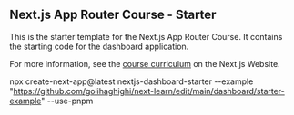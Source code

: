 ## Next.js App Router Course - Starter

This is the starter template for the Next.js App Router Course. It contains the starting code for the dashboard application.

For more information, see the [course curriculum](https://nextjs.org/learn) on the Next.js Website.

npx create-next-app@latest nextjs-dashboard-starter --example "https://github.com/golihaghighi/next-learn/edit/main/dashboard/starter-example" --use-pnpm

